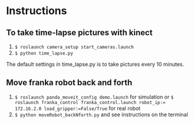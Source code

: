 # Instructions

## To take time-lapse pictures with kinect

1. ``` $ roslaunch camera_setup start_cameras.launch ```
2. ``` $ python time_lapse.py ```

The default settings in time_lapse.py is to take pictures every 10 minutes.

## Move franka robot back and forth
1. ``` $ roslaunch panda_moveit_config demo.launch ``` for simulation or
   ``` $ roslaunch franka_control franka_control.launch robot_ip:= 172.16.2.0 load_gripper:=False/True ``` for real robot
2. ``` $ python moveRobot_backNforth.py ``` and see instructions on the terminal

